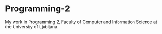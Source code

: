 # Programming-2

My work in Programming 2, Faculty of Computer and Information Science at the University of Ljubljana.

